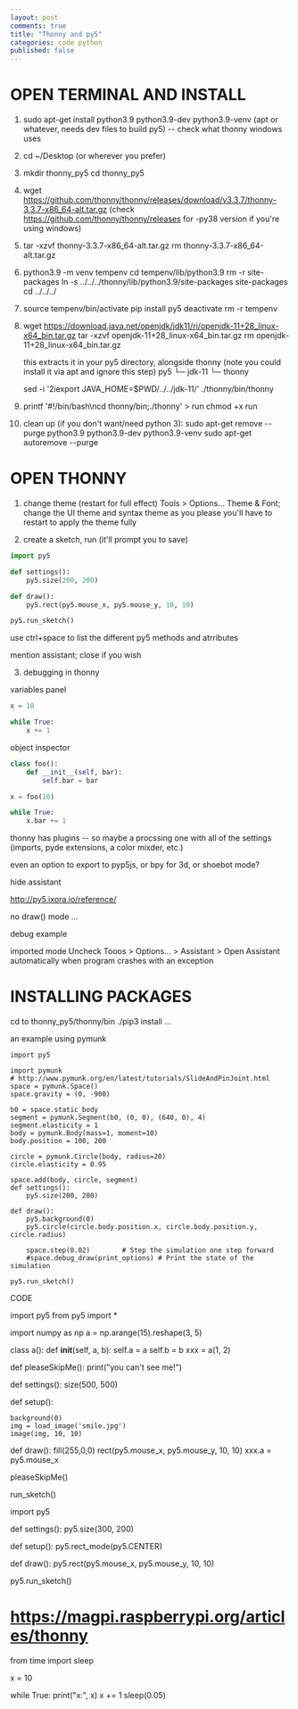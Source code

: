 ```yaml
---
layout: post
comments: true
title: "Thonny and py5"
categories: code python
published: false
---
```


# OPEN TERMINAL AND INSTALL

1. sudo apt-get install python3.9 python3.9-dev python3.9-venv
   (apt or whatever, needs dev files to build py5) -- check what thonny windows uses

2. cd ~/Desktop
   (or wherever you prefer)

3. mkdir thonny_py5
   cd thonny_py5

3. wget https://github.com/thonny/thonny/releases/download/v3.3.7/thonny-3.3.7-x86_64-alt.tar.gz
   (check https://github.com/thonny/thonny/releases for -py38 version if you're using windows)

4. tar -xzvf thonny-3.3.7-x86_64-alt.tar.gz
   rm thonny-3.3.7-x86_64-alt.tar.gz

5. python3.9 -m venv tempenv
   cd tempenv/lib/python3.9
   rm -r site-packages
   ln -s ../../../thonny/lib/python3.9/site-packages site-packages
   cd ../../../

6. source tempenv/bin/activate
   pip install py5
   deactivate
   rm -r tempenv

7. wget https://download.java.net/openjdk/jdk11/ri/openjdk-11+28_linux-x64_bin.tar.gz
   tar -xzvf openjdk-11+28_linux-x64_bin.tar.gz
   rm openjdk-11+28_linux-x64_bin.tar.gz

   this extracts it in your py5 directory, alongside thonny (note you could install it via apt and ignore this step)
   py5
   └─ jdk-11
   └─ thonny

   sed -i '2iexport JAVA_HOME=$PWD/../../jdk-11/' ./thonny/bin/thonny

10. printf '#!/bin/bash\ncd thonny/bin;./thonny' > run
    chmod +x run

11. clean up (if you don't want/need python 3):
    sudo apt-get remove --purge python3.9 python3.9-dev python3.9-venv
    sudo apt-get autoremove --purge


# OPEN THONNY

1. change theme (restart for full effect)
   Tools > Options...
   Theme & Font; change the UI theme and syntax theme as you please
   you'll have to restart to apply the theme fully

2. create a sketch, run (it'll prompt you to save)

```python
import py5

def settings():
    py5.size(200, 200)

def draw():
    py5.rect(py5.mouse_x, py5.mouse_y, 10, 10)

py5.run_sketch()
```
use ctrl+space to list the different py5 methods and atrributes

mention assistant; close if you wish


3. debugging in thonny

variables panel
```python
x = 10

while True:
    x += 1
```

object inspector
```python
class foo():
    def __init__(self, bar):
        self.bar = bar

x = foo(10)

while True:
    x.bar += 1
```



thonny has plugins -- so maybe a procssing one with all of the settings (imports, pyde extensions, a color mixder, etc.)

even an option to export to pyp5js, or bpy for 3d, or shoebot mode?


hide assistant

http://py5.ixora.io/reference/

no draw() mode ...

debug example




imported mode
Uncheck Tooos > Options... > Assistant > Open Assistant automatically when program crashes with an exception



# INSTALLING PACKAGES

cd to thonny_py5/thonny/bin
./pip3 install ...

an example using pymunk

```
import py5

import pymunk
# http://www.pymunk.org/en/latest/tutorials/SlideAndPinJoint.html
space = pymunk.Space()
space.gravity = (0, -900)

b0 = space.static_body
segment = pymunk.Segment(b0, (0, 0), (640, 0), 4)
segment.elasticity = 1
body = pymunk.Body(mass=1, moment=10)
body.position = 100, 200

circle = pymunk.Circle(body, radius=20)
circle.elasticity = 0.95

space.add(body, circle, segment)
def settings():
    py5.size(200, 200)

def draw():
    py5.background(0)
    py5.circle(circle.body.position.x, circle.body.position.y, circle.radius)
    
    space.step(0.02)        # Step the simulation one step forward
    #space.debug_draw(print_options) # Print the state of the simulation

py5.run_sketch()
```










CODE


import py5
from py5 import *

import numpy as np
a = np.arange(15).reshape(3, 5)

class a():
    def __init__(self, a, b):
        self.a = a
        self.b = b
xxx = a(1, 2)

def pleaseSkipMe():
    print("you can't see me!")

def settings():
    size(500, 500)

def setup():

    background(0)
    img = load_image('smile.jpg')
    image(img, 10, 10)



def draw():
    fill(255,0,0)
    rect(py5.mouse_x, py5.mouse_y, 10, 10)
    xxx.a = py5.mouse_x

pleaseSkipMe()

run_sketch()








import py5


def settings():
    py5.size(300, 200)

def setup():
    py5.rect_mode(py5.CENTER)

def draw():
    py5.rect(py5.mouse_x, py5.mouse_y, 10, 10)

py5.run_sketch()









# https://magpi.raspberrypi.org/articles/thonny

from time import sleep

x = 10

while True:
    print("x:", x)
    x += 1
    sleep(0.05)
